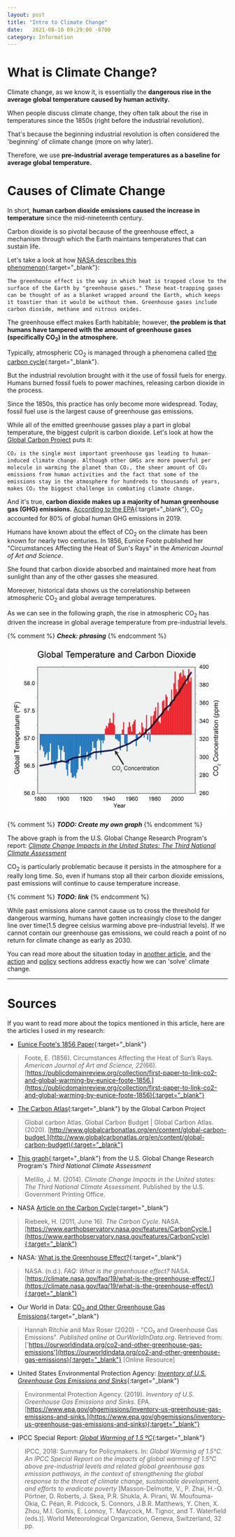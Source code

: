```yaml
---
layout: post
title: "Intro to Climate Change"
date:   2021-08-10 09:29:00 -0700
category: Information
---
```

# What is Climate Change?
Climate change, as we know it, is essentially the **dangerous rise in the average global temperature caused by human activity.**

When people discuss climate change, they often talk about the rise in temperatures since the 1850s (right before the industrial revolution).

That's because the beginning industrial revolution is often considered the 'beginning' of climate change (more on why later). 

Therefore, we use **pre-industrial average temperatures as a baseline for average global temperature.**

# Causes of Climate Change
In short, **human carbon dioxide emissions caused the increase in temperature** since the mid-nineteenth century.

Carbon dioxide is so pivotal because of the greenhouse effect,
a mechanism through which the Earth maintains temperatures that can sustain life.

Let's take a look at how [NASA describes this phenomenon](https://climate.nasa.gov/faq/19/what-is-the-greenhouse-effect/){:target="_blank"}:
```
The greenhouse effect is the way in which heat is trapped close to the surface of the Earth by "greenhouse gases." These heat-trapping gases can be thought of as a blanket wrapped around the Earth, which keeps it toastier than it would be without them. Greenhouse gases include carbon dioxide, methane and nitrous oxides.
```

The greenhouse effect makes Earth habitable;
however, **the problem is that humans have tampered with the amount of greenhouse gases (specifically CO<sub>2</sub>) in the atmosphere.**

Typically, atmospheric CO<sub>2</sub> is managed through a phenomena called
[the carbon cycle](https://www.earthobservatory.nasa.gov/features/CarbonCycle){:target="_blank"}.

But the industrial revolution brought with it the use of fossil fuels for energy.
Humans burned fossil fuels to power machines, releasing carbon dioxide in the process.

Since the 1850s, this practice has only become more widespread. Today, fossil fuel use is the largest cause of greenhouse gas emissions.

While all of the emitted greenhouse gasses play a part in global temperature, the biggest culprit is carbon dioxide.
Let's look at how the [Global Carbon Project]("/") puts it:
```
CO₂ is the single most important greenhouse gas leading to human-induced climate change. Although other GHGs are more powerful per molecule in warming the planet than CO₂, the sheer amount of CO₂ emissions from human activities and the fact that some of the emissions stay in the atmosphere for hundreds to thousands of years, makes CO₂ the biggest challenge in combating climate change.
```

And it's true, **carbon dioxide makes up a majority of human greenhouse gas (GHG) emissions.**
[According to the EPA](https://www.epa.gov/ghgemissions/overview-greenhouse-gases){:target="_blank"},
CO<sub>2</sub> accounted for 80% of global human GHG emissions in 2019.

Humans have known about the effect of CO<sub>2</sub> on the climate has been known for nearly two centuries.
In 1856, Eunice Foote published her "Circumstances Affecting the Heat of Sun's Rays" in the *American Journal of Art and Science*.

She found that carbon dioxide absorbed and maintained more heat from sunlight than any of the other gasses she measured.

Moreover, historical data shows us the correlationship between atmospheric CO<sub>2</sub> and global average temperatures.

As we can see in the following graph, the rise in atmospheric CO<sub>2</sub> has driven the increase in global average temperature
from pre-industrial levels.

{% comment %}
***Check: phrasing***
{% endcomment %}

![Image not found](/assets/graphs/temp_and_co2.png)

{% comment %}
***TODO: Create my own graph***
{% endcomment %}

The above graph is from the U.S. Global Change Research Program's report: 
[*Climate Change Impacts in the United States: The Third National Climate Assessment*](https://www.globalchange.gov/browse/multimedia/global-temperature-and-carbon-dioxide)

CO<sub>2</sub> is particularly problematic because it persists in the atmosphere for a really long time.
So, even if humans stop all their carbon dioxide emissions, past emissions will continue to cause temperature increase.

{% comment %}
***TODO: link***
{% endcomment %}

While past emissions alone cannot cause us to cross the threshold for dangerous warming, humans have gotten 
increasingly close to the danger line over time(1.5 degree celsius warming above pre-industrial levels).
If we cannot contain our greenhouse gas emissions, we could reach a point of no return for climate change as early as 2030.

You can read more about the situation today in [another article]("/"), and the [action](/action/)
and [policy](/policy/) sections address exactly how we can 'solve' climate change. 

<hr />

# Sources
If you want to read more about the topics mentioned in this article,
here are the articles I used in my research:

- [Eunice Foote's 1856 Paper](https://publicdomainreview.org/collection/first-paper-to-link-co2-and-global-warming-by-eunice-foote-1856){:target="_blank"}
> Foote, E. (1856). Circumstances Affecting the Heat of Sun’s Rays.
*American Journal of Art and Science, 22*(66).
[https://publicdomainreview.org/collection/first-paper-to-link-co2-and-global-warming-by-eunice-foote-1856.](https://publicdomainreview.org/collection/first-paper-to-link-co2-and-global-warming-by-eunice-foote-1856){:target="_blank"}

- [The Carbon Atlas](http://www.globalcarbonatlas.org/en/content/global-carbon-budget){:target="_blank"}
by the Global Carbon Project
> Global carbon Atlas. Global Carbon Budget | Global Carbon Atlas. (2020). 
[http://www.globalcarbonatlas.org/en/content/global-carbon-budget.](http://www.globalcarbonatlas.org/en/content/global-carbon-budget){:target="_blank"}

- [This graph](https://www.globalchange.gov/browse/multimedia/global-temperature-and-carbon-dioxide){:target="_blank"}
from the U.S. Global Change Research Program's *Third National Climate Assessment*
> Melillo, J. M. (2014). *Climate Change Impacts in the United states: The Third National Climate Assessment*. Published by the U.S. Government Printing Office. 

- NASA
[Article on the Carbon Cycle](https://www.earthobservatory.nasa.gov/features/CarbonCycle){:target="_blank"}
> Riebeek, H. (2011, June 16). *The Carbon Cycle*. NASA. 
[https://www.earthobservatory.nasa.gov/features/CarbonCycle.](https://www.earthobservatory.nasa.gov/features/CarbonCycle){:target="_blank"}

- NASA:
[What is the Greenhouse Effect?](https://climate.nasa.gov/faq/19/what-is-the-greenhouse-effect/){:target="_blank"}
> NASA. (n.d.). *FAQ: What is the greenhouse effect?* NASA.
[https://climate.nasa.gov/faq/19/what-is-the-greenhouse-effect/.](https://climate.nasa.gov/faq/19/what-is-the-greenhouse-effect/){:target="_blank"}

- Our World in Data:
[CO<sub>2</sub> and Other Greenhouse Gas Emissions](https://ourworldindata.org/co2-and-other-greenhouse-gas-emissions){:target="_blank"}
> Hannah Ritchie and Max Roser (2020) - "CO₂ and Greenhouse Gas Emissions". *Published online at OurWorldInData.org*. Retrieved from: 
['https://ourworldindata.org/co2-and-other-greenhouse-gas-emissions'](https://ourworldindata.org/co2-and-other-greenhouse-gas-emissions){:target="_blank"}
[Online Resource]

- United States Environmental Protection Agency:
[*Inventory of U.S. Greenhouse Gas Emissions and Sinks*](https://www.epa.gov/ghgemissions/inventory-us-greenhouse-gas-emissions-and-sinks){:target="_blank"}
> Environmental Protection Agency. (2019). *Inventory of U.S. Greenhouse Gas Emissions and Sinks*. EPA.
[https://www.epa.gov/ghgemissions/inventory-us-greenhouse-gas-emissions-and-sinks.](https://www.epa.gov/ghgemissions/inventory-us-greenhouse-gas-emissions-and-sinks){:target="_blank"}

- IPCC Special Report:
[*Global Warming of 1.5 ºC*](https://www.ipcc.ch/sr15/){:target="_blank"}
> IPCC, 2018: Summary for Policymakers. In:
*Global Warming of 1.5°C. An IPCC Special Report on the impacts of global warming of 1.5°C above pre-industrial levels and related global greenhouse gas emission pathways, in the context of strengthening the global response to the threat of climate change, sustainable development, and efforts to eradicate poverty*
[Masson-Delmotte, V., P. Zhai, H.-O. Pörtner, D. Roberts, J. Skea, P.R. Shukla, A. Pirani, W. Moufouma-Okia, C. Péan, R. Pidcock, S. Connors, J.B.R. Matthews, Y. Chen, X. Zhou, M.I. Gomis, E. Lonnoy, T. Maycock, M. Tignor, and T. Waterfield (eds.)]. World Meteorological Organization, Geneva, Switzerland, 32 pp.